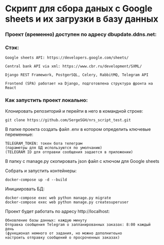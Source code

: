 # Cкрипт для сбора даных с Google sheets и их загрузки в базу данных
### Проект (временно) доступен по адресу dbupdate.ddns.net: 
### Стэк:
```
Google sheets API: https://developers.google.com/sheets/
```
```
Central bank API via xml: https://www.cbr.ru/development/SXML/
```
```
Django REST Framework, PostgerSQL, Celery, RabbitMQ, Telegram API
```
```
Frontend (SPA) работает на Django, подготовлена структура фронта на React
```


### Как запустить проект локально:

Клонировать репозиторий и перейти в него в командной строке:
```
git clone https://github.com/SergeSGH/nrs_script_test.git
```

В папке проекта создать файл .env в котором определить ключевые переменные:
```
TELEGRAM_TOKEN: токен бота телеграм
(параметры для БД используются по умолчанию)
(TELEGRAM ID для отправки сообщения задается в приложении)
```

В папку с manage.py скопировать json файл с ключом для Google sheets 

Собрать и запустить контейнеры:
```
docker-compose up -d --build
```

Инициировать БД:
```
docker-compose exec web python manage.py migrate
docker-compose exec web python manage.py createsuperuser
```
Проект будет работать по адресу http://localhost:
```
Обновление базы данных: каждую минуту
Отправка сообщения Telegram о запланированных заказах: 8:00 каждый день
(функционал немного от задания, но можно дополнитеьно
настроить отправку сообщений о просроченных заказах)
```